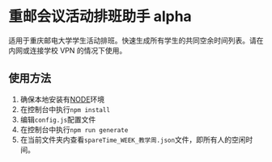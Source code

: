 # 重邮会议活动排班助手 alpha

适用于重庆邮电大学学生活动排班。快速生成所有学生的共同空余时间列表。请在内网或连接学校 VPN 的情况下使用。

## 使用方法

1. 确保本地安装有[NODE](https://nodejs.org/en/)环境
2. 在控制台中执行`npm install`
3. 编辑`config.js`配置文件
4. 在控制台中执行`npm run generate`
5. 在当前文件夹内查看`spareTime_WEEK_教学周.json`文件，即所有人的空闲时间。

